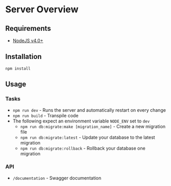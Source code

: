 # Server Overview

## Requirements

* [NodeJS v4.0+](https://nodejs.org)

## Installation

`npm install`

## Usage

### Tasks
  * `npm run dev` - Runs the server and automatically restart on every change
  * `npm run build` - Transpile code
  * The following expect an environment variable `NODE_ENV` set to `dev`
    * `npm run db:migrate:make [migration_name]` - Create a new migration file
    * `npm run db:migrate:latest` - Update your database to the latest migration
    * `npm run db:migrate:rollback` - Rollback your database one migration

### API
  * `/documentation` - Swagger documentation
